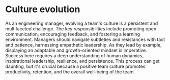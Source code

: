 # Culture evolution

As an engineering manager, evolving a team's culture is a persistent and multifaceted challenge. The key responsibilities include promoting open communication, encouraging feedback, and fostering a learning environment. Managers should navigate subtleties and resistances with tact and patience, harnessing empathetic leadership. As they lead by example, displaying an adaptable and growth-oriented mindset is imperative. Success here requires a deep understanding of human dynamics, inspirational leadership, resilience, and persistence. This process can get daunting, but it's crucial because a positive team culture promotes productivity, retention, and the overall well-being of the team.